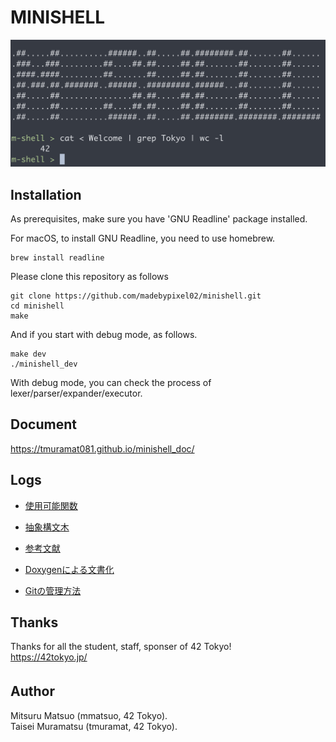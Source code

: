 # MINISHELL
![Image 1](assets/screen_shot1.png)

## Installation
As prerequisites, make sure you have 'GNU Readline' package installed.

For macOS, to install GNU Readline, you need to use homebrew.
```
brew install readline
```
Please clone this repository as follows

```
git clone https://github.com/madebypixel02/minishell.git
cd minishell
make
```
And if you start with debug mode, as follows.
```
make dev
./minishell_dev
```
With debug mode, you can check the process of lexer/parser/expander/executor.

## Document
https://tmuramat081.github.io/minishell_doc/

## Logs
- [使用可能関数](/assets/funcs.pdf)

- [抽象構文木](/assets/ast.pdf)

- [参考文献](/assets/ref.pdf)

- [Doxygenによる文書化](/assets/doxygen.pdf)

- [Gitの管理方法](/assets/git_manage.pdf)


## Thanks
Thanks for all the student, staff, sponser of 42 Tokyo!  
https://42tokyo.jp/

## Author 　
Mitsuru Matsuo (mmatsuo, 42 Tokyo).  
Taisei Muramatsu (tmuramat, 42 Tokyo). 


